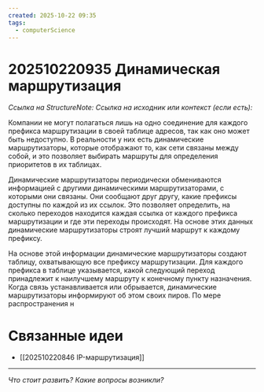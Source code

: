 ```yaml
---
created: 2025-10-22 09:35
tags:
  - computerScience
---
```

# 202510220935 Динамическая маршрутизация

*Ссылка на StructureNote:*
*Ссылка на исходник или контекст (если есть):* 

Компании не могут полагаться лишь на одно соединение для каждого префикса маршрутизации в своей таблице адресов, так как оно может быть недоступно. В реальности у них есть динамические маршрутизаторы, которые отображают то, как сети связаны между собой, и это позволяет выбирать маршруты для определения приоритетов в их таблицах.

Динамические маршрутизаторы периодически обмениваются информацией с другими динамическими маршрутизаторами, c которыми они связаны. Они сообщают друг другу, какие префиксы доступны по каждой из их ссылок. Это позволяет определить, на сколько переходов находится каждая ссылка от каждого префикса маршрутизации и где эти переходы происходят. На основе этих данных динамические маршрутизаторы строят лучший маршрут к каждому префиксу.

На основе этой информации динамические маршрутизаторы создают таблицу, охватывающую все префиксу маршрутизации. Для каждого префикса в таблице указывается, какой следующий переход принадлежит к наилучшему маршруту к конечному пункту назначения. Когда связь устанавливается или обрывается, динамические маршрутизаторы информируют об этом своих пиров. По мере распространения н

# Связанные идеи
- [[202510220846 IP-маршрутизация]]
---

*Что стоит развить? Какие вопросы возникли?*